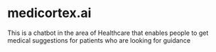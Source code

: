 # medicortex.ai
This is a chatbot in the area of Healthcare that enables people to get medical suggestions for patients who are looking for guidance

